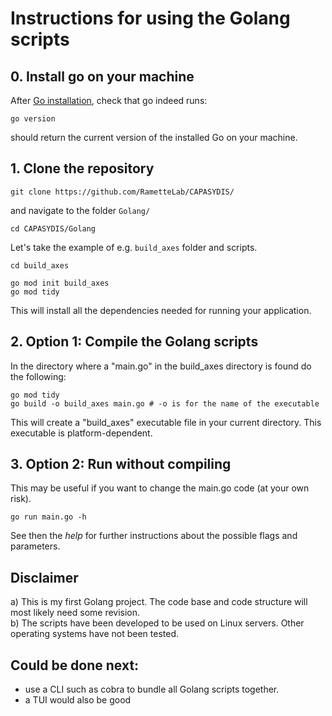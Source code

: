 # Instructions for using the Golang scripts



## 0. Install go on your machine
After [Go installation](https://go.dev/doc/install), check that go indeed runs:
```
go version
```
should return the current version of the installed Go on your machine.

## 1. Clone the repository 
```
git clone https://github.com/RametteLab/CAPASYDIS/
```
and navigate to the folder `Golang/`
```
cd CAPASYDIS/Golang
```

Let's take the example of e.g. `build_axes` folder and scripts.

```
cd build_axes

go mod init build_axes
go mod tidy
```
This will install all the dependencies needed for running your application.


## 2. Option 1: Compile the Golang scripts
In the directory where a "main.go" in the build_axes directory is found do the following:
```
go mod tidy
go build -o build_axes main.go # -o is for the name of the executable
```
This will create a "build_axes" executable file in your current directory. This executable is platform-dependent.

## 3. Option 2: Run without compiling
This may be useful if you want to change the main.go code (at your own risk).

```
go run main.go -h
```
See then the *help* for further instructions about the possible flags and parameters.


## Disclaimer
a) This is my first Golang project. The code base and code structure will most likely need some revision.   
b) The scripts have been developed to be used on Linux servers.
Other operating systems have not been tested. 

## Could be done next:
- use a CLI such as cobra to bundle  all Golang scripts together.
- a TUI would also be good